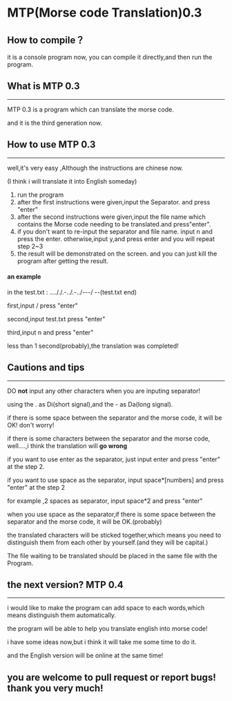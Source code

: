 # MTP(Morse code Translation)0.3 

## How to compile？

it is a console program now, you can compile it directly,and then run the program.

## What is MTP 0.3

---

MTP 0.3 is a program which can translate the morse code.

and it is the third generation now.

## How to use MTP 0.3

---

well,it's very easy ,Although the instructions are chinese now.

(I think i will translate it into English someday)

1. run the program
2. after the first instructions were given,input the Separator. and press "enter"
3. after the second instructions were given,input the file name which contains the Morse code needing to be translated.and press"enter".
4. if you don't want to re-input the separator and  file name. input n  and press the enter. otherwise,input y,and press enter 
and you will repeat step 2~3
5. the result will be demonstrated on the screen. and you can just kill the program after getting the result.

#### an example

in the test.txt :
...././.-../.-../---/
--(test.txt end)

first,input / press "enter"

second,input test.txt  press "enter"

third,input n and press "enter"

less than 1 second(probably),the translation was completed!

## Cautions and tips

---

DO **not** input any other characters when you are inputing separator!

using the . as Di(short signal),and the - as Da(long signal).

if there is some space between the separator and the morse code, it will be OK! don't worry!

if there is some characters between the separator and the morse code, well....,i think the translation will **go wrong**

if you want to use enter as the separator, just input enter and press "enter" at the step 2.

if you want to use space as the separator, input space\*\[numbers\]  and press "enter" at the step 2

for example ,2 spaces as separator, input space\*2 and press "enter"

when you use space as the separator,if there is some space between the separator and the morse code, it will be OK.(probably)

the translated characters will be sticked together,which means you need to distinguish them from each other by yourself.(and they will be capital.)

The file waiting to be translated should be placed in the same file with the Program.

## the next version? MTP 0.4

---

i would like to make the program can add space to each words,which means distinguish them automatically.

the program will be able to help you translate english into morse code!

i have some ideas now,but i think it will take me some time to do it.

and the English version will be online at the same time!


## you are welcome to pull request or report bugs! thank you very much!
